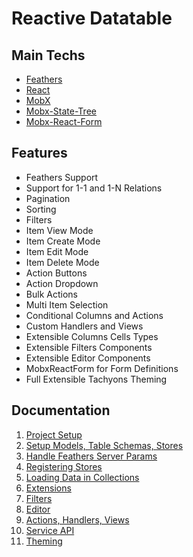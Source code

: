 # Reactive Datatable

## Main Techs

* [Feathers](https://github.com/feathersjs/feathers)
* [React](https://github.com/facebook/react/)
* [MobX](https://github.com/mobxjs/mobx)
* [Mobx-State-Tree](https://github.com/mobxjs/mobx-state-tree)
* [Mobx-React-Form](https://github.com/foxhound87/mobx-react-form)

## Features

* Feathers Support
* Support for 1-1 and 1-N Relations
* Pagination
* Sorting
* Filters
* Item View Mode
* Item Create Mode
* Item Edit Mode
* Item Delete Mode
* Action Buttons
* Action Dropdown
* Bulk Actions
* Multi Item Selection
* Conditional Columns and Actions
* Custom Handlers and Views
* Extensible Columns Cells Types
* Extensible Filters Components
* Extensible Editor Components
* MobxReactForm for Form Definitions
* Full Extensible Tachyons Theming

## Documentation

1. [Project Setup](https://github.com/foxhound87/reactive-datatable/tree/master/DOCS/1--project-setup.md)
2. [Setup Models, Table Schemas, Stores](https://github.com/foxhound87/reactive-datatable/tree/master/DOCS/2--setup-models-table-schemas-stores.md)
3. [Handle Feathers Server Params](https://github.com/foxhound87/reactive-datatable/tree/master/DOCS/3--handle-feathers-server-params.md)
4. [Registering Stores](https://github.com/foxhound87/reactive-datatable/tree/master/DOCS/4--registering-stores.md)
5. [Loading Data in Collections](https://github.com/foxhound87/reactive-datatable/tree/master/DOCS/5--loading-data-in-collections.md)
6. [Extensions](https://github.com/foxhound87/reactive-datatable/tree/master/DOCS/6--extensions.md)
7. [Filters](https://github.com/foxhound87/reactive-datatable/tree/master/DOCS/7--filters.md)
8. [Editor](https://github.com/foxhound87/reactive-datatable/tree/master/DOCS/8--editor.md)
9. [Actions, Handlers, Views](https://github.com/foxhound87/reactive-datatable/tree/master/DOCS/9--actions-handlers-views.md)
10. [Service API](https://github.com/foxhound87/reactive-datatable/tree/master/DOCS/10--service-api.md)
11. [Theming](https://github.com/foxhound87/reactive-datatable/tree/master/DOCS/11--theming.md)
